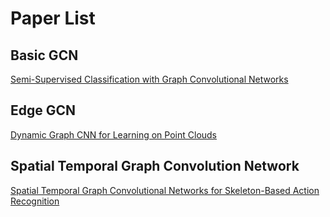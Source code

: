 # Paper List
## Basic GCN
[Semi-Supervised Classification with Graph Convolutional Networks](https://arxiv.org/abs/1609.02907)
## Edge GCN
[Dynamic Graph CNN for Learning on Point Clouds](https://arxiv.org/pdf/1801.07829.pdf)

## Spatial Temporal Graph Convolution Network

[Spatial Temporal Graph Convolutional Networks for Skeleton-Based Action
Recognition](https://arxiv.org/pdf/1801.07455.pdf)
